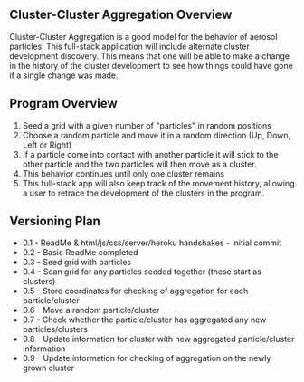 Cluster-Cluster Aggregation Overview
------------------------------------
Cluster-Cluster Aggregation is a good model for the behavior of aerosol particles. This full-stack application will include alternate cluster development discovery. This means that one will be able to make a change in the history of the cluster development to see how things could have gone if a single change was made.

Program Overview
----------------
1) Seed a grid with a given number of "particles" in random positions
2) Choose a random particle and move it in a random direction (Up, Down, Left or Right)
3) If a particle come into contact with another particle it will stick to the other particle and the two particles will then move as a cluster.
4) This behavior continues until only one cluster remains
5) This full-stack app will also keep track of the movement history, allowing a user to retrace the development of the clusters in the program.

Versioning Plan
---------------
* 0.1 - ReadMe & html/js/css/server/heroku handshakes - initial commit
* 0.2 - Basic ReadMe completed
* 0.3 - Seed grid with particles
* 0.4 - Scan grid for any particles seeded together (these start as clusters)
* 0.5 - Store coordinates for checking of aggregation for each particle/cluster
* 0.6 - Move a random particle/cluster
* 0.7 - Check whether the particle/cluster has aggregated any new particles/clusters
* 0.8 - Update information for cluster with new aggregated particle/cluster information
* 0.9 - Update information for checking of aggregation on the newly grown cluster
